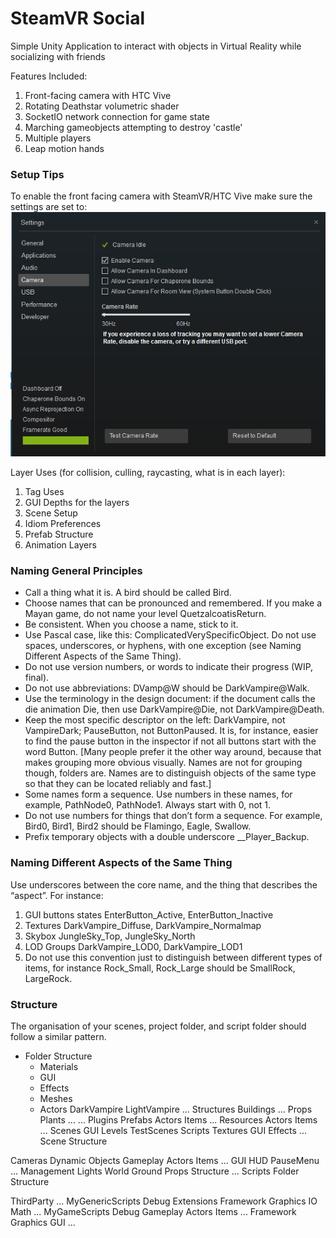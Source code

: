 SteamVR Social
==============

Simple Unity Application to interact with objects in Virtual Reality while socializing with friends

Features Included:

1. Front-facing camera with HTC Vive
2. Rotating Deathstar volumetric shader
3. SocketIO network connection for game state
4. Marching gameobjects attempting to destroy 'castle'
5. Multiple players
6. Leap motion hands

### Setup Tips
To enable the front facing camera with SteamVR/HTC Vive make sure the settings are set to:
![alt text](https://raw.githubusercontent.com/veidalab/veidax-unity/master/Images/ViveFrontCameraSettings.PNG "SteamVR Camera Settings")


Layer Uses (for collision, culling, raycasting, what is in each layer):

1. Tag Uses
2. GUI Depths for the layers
3. Scene Setup
4. Idiom Preferences
5. Prefab Structure
6. Animation Layers

### Naming General Principles
* Call a thing what it is. A bird should be called Bird.
* Choose names that can be pronounced and remembered. If you make a Mayan game, do not name your level QuetzalcoatisReturn.
* Be consistent. When you choose a name, stick to it.
* Use Pascal case, like this: ComplicatedVerySpecificObject. Do not use spaces, underscores, or hyphens, with one exception (see Naming Different Aspects of the Same Thing).
* Do not use version numbers, or words to indicate their progress (WIP, final).
* Do not use abbreviations: DVamp@W should be DarkVampire@Walk.
* Use the terminology in the design document: if the document calls the die animation Die, then use DarkVampire@Die, not DarkVampire@Death.
* Keep the most specific descriptor on the left: DarkVampire, not VampireDark; PauseButton, not ButtonPaused. It is, for instance, easier to find the pause button in the inspector if not all buttons start with the word Button. [Many people prefer it the other way around, because that makes grouping more obvious visually. Names are not for grouping though, folders are. Names are to distinguish objects of the same type so that they can be located reliably and fast.]
* Some names form a sequence. Use numbers in these names, for example, PathNode0, PathNode1. Always start with 0, not 1.
* Do not use numbers for things that don’t form a sequence. For example, Bird0, Bird1, Bird2 should be Flamingo, Eagle, Swallow.
* Prefix temporary objects with a double underscore __Player_Backup.

### Naming Different Aspects of the Same Thing
Use underscores between the core name, and the thing that describes the “aspect”. For instance:
1. GUI buttons states EnterButton_Active, EnterButton_Inactive
2. Textures DarkVampire_Diffuse, DarkVampire_Normalmap
3. Skybox JungleSky_Top, JungleSky_North
4. LOD Groups DarkVampire_LOD0, DarkVampire_LOD1
5. Do not use this convention just to distinguish between different types of items, for instance Rock_Small, Rock_Large should be SmallRock, LargeRock.

### Structure
The organisation of your scenes, project folder, and script folder should follow a similar pattern.

- Folder Structure
  * Materials
  * GUI
  * Effects
  * Meshes
  * Actors
      DarkVampire
      LightVampire
      ...
   Structures
      Buildings
      ...
   Props
      Plants
      ...
   ...
Plugins
Prefabs
   Actors
   Items
   ...
Resources
   Actors
   Items
   ...
Scenes
   GUI
   Levels
   TestScenes
Scripts
Textures
GUI
Effects
...
Scene Structure

Cameras
Dynamic Objects
Gameplay
   Actors
   Items
   ...
GUI
   HUD
   PauseMenu
   ...
Management
Lights
World
   Ground
   Props
   Structure
   ...
Scripts Folder Structure

ThirdParty
   ...
MyGenericScripts
   Debug
   Extensions
   Framework
   Graphics
   IO
   Math
   ...
MyGameScripts
   Debug
   Gameplay
      Actors
      Items
      ...
   Framework
   Graphics
   GUI
   ...
